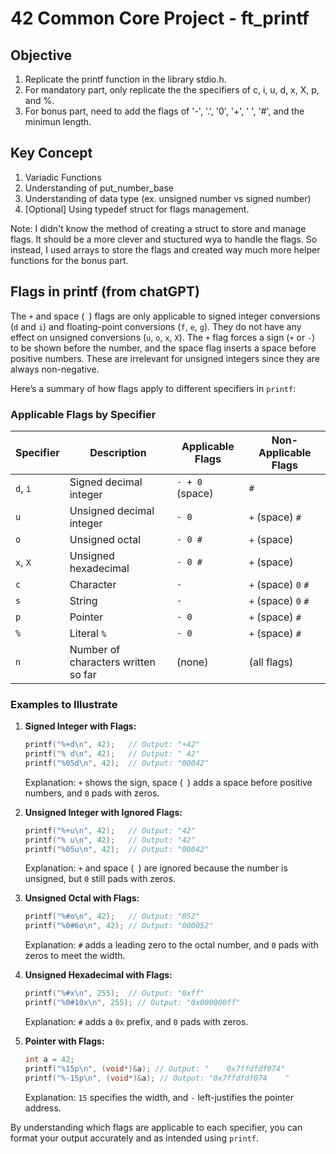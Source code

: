 # 42 Common Core Project - ft_printf

## Objective

1. Replicate the printf function in the library stdio.h.
2. For mandatory part, only replicate the the specifiers of c, i, u, d, x, X, p, and %.
3. For bonus part, need to add the flags of '-', '.', '0', '+', ' ', '#', and the minimun length.

## Key Concept

1. Variadic Functions
2. Understanding of put_number_base
3. Understanding of data type (ex. unsigned number vs signed number)
4. [Optional] Using typedef struct for flags management.

Note:
    I didn't know the method of creating a struct to store and manage flags. It should be a more clever and stuctured wya to handle the flags. So instead, I used arrays to store the flags and created way much more helper functions for the bonus part.

## Flags in printf (from chatGPT)

The `+` and space (` `) flags are only applicable to signed integer conversions (`d` and `i`) and floating-point conversions (`f`, `e`, `g`). They do not have any effect on unsigned conversions (`u`, `o`, `x`, `X`). The `+` flag forces a sign (`+` or `-`) to be shown before the number, and the space flag inserts a space before positive numbers. These are irrelevant for unsigned integers since they are always non-negative.

Here’s a summary of how flags apply to different specifiers in `printf`:

### Applicable Flags by Specifier

| Specifier | Description                          | Applicable Flags       | Non-Applicable Flags  |
|-----------|--------------------------------------|------------------------|-----------------------|
| `d`, `i`  | Signed decimal integer               | `- + 0` (space)        | `#`                   |
| `u`       | Unsigned decimal integer             | `- 0`                  | `+` (space) `#`       |
| `o`       | Unsigned octal                       | `- 0 #`                | `+` (space)           |
| `x`, `X`  | Unsigned hexadecimal                 | `- 0 #`                | `+` (space)           |
| `c`       | Character                            | `-`                    | `+` (space) `0` `#`   |
| `s`       | String                               | `-`                    | `+` (space) `0` `#`   |
| `p`       | Pointer                              | `- 0`                  | `+` (space) `#`       |
| `%`       | Literal `%`                          | `- 0`                  | `+` (space) `#`       |
| `n`       | Number of characters written so far  | (none)                 | (all flags)           |

### Examples to Illustrate

1. **Signed Integer with Flags:**
   ```c
   printf("%+d\n", 42);   // Output: "+42"
   printf("% d\n", 42);   // Output: " 42"
   printf("%05d\n", 42);  // Output: "00042"
   ```
   Explanation: `+` shows the sign, space (` `) adds a space before positive numbers, and `0` pads with zeros.

2. **Unsigned Integer with Ignored Flags:**
   ```c
   printf("%+u\n", 42);   // Output: "42"
   printf("% u\n", 42);   // Output: "42"
   printf("%05u\n", 42);  // Output: "00042"
   ```
   Explanation: `+` and space (` `) are ignored because the number is unsigned, but `0` still pads with zeros.

3. **Unsigned Octal with Flags:**
   ```c
   printf("%#o\n", 42);   // Output: "052"
   printf("%0#6o\n", 42); // Output: "000052"
   ```
   Explanation: `#` adds a leading zero to the octal number, and `0` pads with zeros to meet the width.

4. **Unsigned Hexadecimal with Flags:**
   ```c
   printf("%#x\n", 255);  // Output: "0xff"
   printf("%0#10x\n", 255); // Output: "0x000000ff"
   ```
   Explanation: `#` adds a `0x` prefix, and `0` pads with zeros.

5. **Pointer with Flags:**
   ```c
   int a = 42;
   printf("%15p\n", (void*)&a); // Output: "    0x7ffdfdf074"
   printf("%-15p\n", (void*)&a); // Output: "0x7ffdfdf074    "
   ```
   Explanation: `15` specifies the width, and `-` left-justifies the pointer address.

By understanding which flags are applicable to each specifier, you can format your output accurately and as intended using `printf`.
